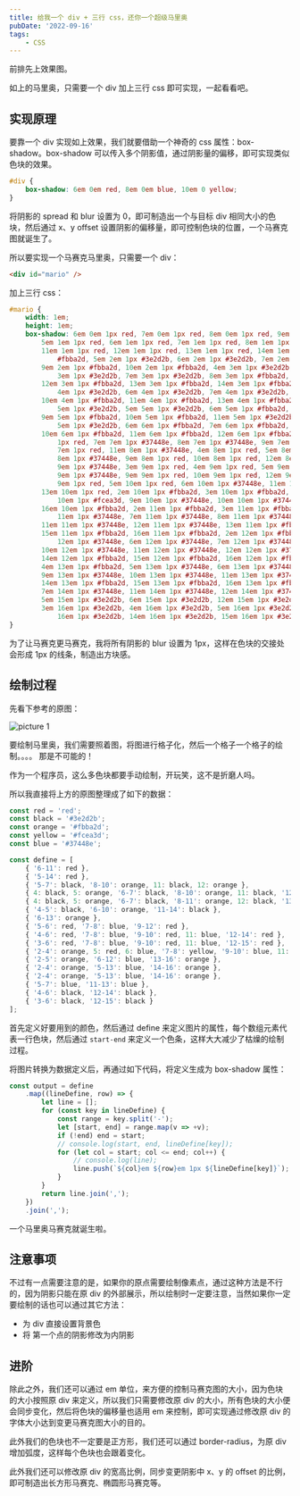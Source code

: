 ```yaml
---
title: 给我一个 div + 三行 css，还你一个超级马里奥
pubDate: '2022-09-16'
tags:
    - CSS
---
```


前排先上效果图。

如上的马里奥，只需要一个 div 加上三行 css 即可实现，一起看看吧。

## 实现原理

要靠一个 div 实现如上效果，我们就要借助一个神奇的 css 属性：box-shadow。box-shadow 可以传入多个阴影值，通过阴影量的偏移，即可实现类似色块的效果。

```css
#div {
    box-shadow: 6em 0em red, 8em 0em blue, 10em 0 yellow;
}
```

将阴影的 spread 和 blur 设置为 0，即可制造出一个与目标 div 相同大小的色块，然后通过 x、y offset 设置阴影的偏移量，即可控制色块的位置，一个马赛克图就诞生了。

所以要实现一个马赛克马里奥，只需要一个 div：

```html
<div id="mario" />
```

加上三行 css：

```css
#mario {
    width: 1em;
    height: 1em;
    box-shadow: 6em 0em 1px red, 7em 0em 1px red, 8em 0em 1px red, 9em 0em 1px red, 10em 0em 1px red, 11em 0em 1px red,
        5em 1em 1px red, 6em 1em 1px red, 7em 1em 1px red, 8em 1em 1px red, 9em 1em 1px red, 10em 1em 1px red,
        11em 1em 1px red, 12em 1em 1px red, 13em 1em 1px red, 14em 1em 1px red, 11em 2em 1px #3e2d2b, 12em 2em 1px
            #fbba2d, 5em 2em 1px #3e2d2b, 6em 2em 1px #3e2d2b, 7em 2em 1px #3e2d2b, 8em 2em 1px #fbba2d,
        9em 2em 1px #fbba2d, 10em 2em 1px #fbba2d, 4em 3em 1px #3e2d2b, 5em 3em 1px #fbba2d, 11em 3em 1px #3e2d2b, 6em
            3em 1px #3e2d2b, 7em 3em 1px #3e2d2b, 8em 3em 1px #fbba2d, 9em 3em 1px #fbba2d, 10em 3em 1px #fbba2d,
        12em 3em 1px #fbba2d, 13em 3em 1px #fbba2d, 14em 3em 1px #fbba2d, 4em 4em 1px #3e2d2b, 5em 4em 1px #fbba2d, 12em
            4em 1px #3e2d2b, 6em 4em 1px #3e2d2b, 7em 4em 1px #3e2d2b, 8em 4em 1px #fbba2d, 9em 4em 1px #fbba2d,
        10em 4em 1px #fbba2d, 11em 4em 1px #fbba2d, 13em 4em 1px #fbba2d, 14em 4em 1px #fbba2d, 15em 4em 1px #fbba2d, 4em
            5em 1px #3e2d2b, 5em 5em 1px #3e2d2b, 6em 5em 1px #fbba2d, 7em 5em 1px #fbba2d, 8em 5em 1px #fbba2d,
        9em 5em 1px #fbba2d, 10em 5em 1px #fbba2d, 11em 5em 1px #3e2d2b, 12em 5em 1px #3e2d2b, 13em 5em 1px #3e2d2b, 14em
            5em 1px #3e2d2b, 6em 6em 1px #fbba2d, 7em 6em 1px #fbba2d, 8em 6em 1px #fbba2d, 9em 6em 1px #fbba2d,
        10em 6em 1px #fbba2d, 11em 6em 1px #fbba2d, 12em 6em 1px #fbba2d, 13em 6em 1px #fbba2d, 5em 7em 1px red, 6em 7em
            1px red, 7em 7em 1px #37448e, 8em 7em 1px #37448e, 9em 7em 1px red, 10em 7em 1px red, 11em 7em 1px red, 12em
            7em 1px red, 11em 8em 1px #37448e, 4em 8em 1px red, 5em 8em 1px red, 6em 8em 1px red, 7em 8em 1px #37448e, 8em
            8em 1px #37448e, 9em 8em 1px red, 10em 8em 1px red, 12em 8em 1px red, 13em 8em 1px red, 14em 8em 1px red, 11em
            9em 1px #37448e, 3em 9em 1px red, 4em 9em 1px red, 5em 9em 1px red, 6em 9em 1px red, 7em 9em 1px #37448e, 8em
            9em 1px #37448e, 9em 9em 1px red, 10em 9em 1px red, 12em 9em 1px red, 13em 9em 1px red, 14em 9em 1px red, 15em
            9em 1px red, 5em 10em 1px red, 6em 10em 1px #37448e, 11em 10em 1px #fcea3d, 12em 10em 1px #37448e,
        13em 10em 1px red, 2em 10em 1px #fbba2d, 3em 10em 1px #fbba2d, 4em 10em 1px #fbba2d, 7em 10em 1px #fcea3d, 8em
            10em 1px #fcea3d, 9em 10em 1px #37448e, 10em 10em 1px #37448e, 14em 10em 1px #fbba2d, 15em 10em 1px #fbba2d,
        16em 10em 1px #fbba2d, 2em 11em 1px #fbba2d, 3em 11em 1px #fbba2d, 4em 11em 1px #fbba2d, 5em 11em 1px #fbba2d, 6em
            11em 1px #37448e, 7em 11em 1px #37448e, 8em 11em 1px #37448e, 9em 11em 1px #37448e, 10em 11em 1px #37448e,
        11em 11em 1px #37448e, 12em 11em 1px #37448e, 13em 11em 1px #fbba2d, 14em 11em 1px #fbba2d,
        15em 11em 1px #fbba2d, 16em 11em 1px #fbba2d, 2em 12em 1px #fbba2d, 3em 12em 1px #fbba2d, 4em 12em 1px #fbba2d, 5em
            12em 1px #37448e, 6em 12em 1px #37448e, 7em 12em 1px #37448e, 8em 12em 1px #37448e, 9em 12em 1px #37448e,
        10em 12em 1px #37448e, 11em 12em 1px #37448e, 12em 12em 1px #37448e, 13em 12em 1px #37448e,
        14em 12em 1px #fbba2d, 15em 12em 1px #fbba2d, 16em 12em 1px #fbba2d, 2em 13em 1px #fbba2d, 3em 13em 1px #fbba2d,
        4em 13em 1px #fbba2d, 5em 13em 1px #37448e, 6em 13em 1px #37448e, 7em 13em 1px #37448e, 8em 13em 1px #37448e,
        9em 13em 1px #37448e, 10em 13em 1px #37448e, 11em 13em 1px #37448e, 12em 13em 1px #37448e, 13em 13em 1px #37448e,
        14em 13em 1px #fbba2d, 15em 13em 1px #fbba2d, 16em 13em 1px #fbba2d, 5em 14em 1px #37448e, 6em 14em 1px #37448e,
        7em 14em 1px #37448e, 11em 14em 1px #37448e, 12em 14em 1px #37448e, 13em 14em 1px #37448e, 4em 15em 1px #3e2d2b,
        5em 15em 1px #3e2d2b, 6em 15em 1px #3e2d2b, 12em 15em 1px #3e2d2b, 13em 15em 1px #3e2d2b, 14em 15em 1px #3e2d2b,
        3em 16em 1px #3e2d2b, 4em 16em 1px #3e2d2b, 5em 16em 1px #3e2d2b, 6em 16em 1px #3e2d2b, 12em 16em 1px #3e2d2b, 13em
            16em 1px #3e2d2b, 14em 16em 1px #3e2d2b, 15em 16em 1px #3e2d2b;
}
```

为了让马赛克更马赛克，我将所有阴影的 blur 设置为 1px，这样在色块的交接处会形成 1px 的线条，制造出方块感。

## 绘制过程

先看下参考的原图：

![picture 1](https://stg.heyfe.org/images/blog-css-mosaic-mario-70.png)

要绘制马里奥，我们需要照着图，将图进行格子化，然后一个格子一个格子的绘制。。。。 那是不可能的！

作为一个程序员，这么多色块都要手动绘制，开玩笑，这不是折磨人吗。

所以我直接将上方的原图整理成了如下的数据：

```js
const red = 'red';
const black = '#3e2d2b';
const orange = '#fbba2d';
const yellow = '#fcea3d';
const blue = '#37448e';

const define = [
    { '6-11': red },
    { '5-14': red },
    { '5-7': black, '8-10': orange, 11: black, 12: orange },
    { 4: black, 5: orange, '6-7': black, '8-10': orange, 11: black, '12-14': orange },
    { 4: black, 5: orange, '6-7': black, '8-11': orange, 12: black, '13-15': orange },
    { '4-5': black, '6-10': orange, '11-14': black },
    { '6-13': orange },
    { '5-6': red, '7-8': blue, '9-12': red },
    { '4-6': red, '7-8': blue, '9-10': red, 11: blue, '12-14': red },
    { '3-6': red, '7-8': blue, '9-10': red, 11: blue, '12-15': red },
    { '2-4': orange, 5: red, 6: blue, '7-8': yellow, '9-10': blue, 11: yellow, 12: blue, 13: red, '14-16': orange },
    { '2-5': orange, '6-12': blue, '13-16': orange },
    { '2-4': orange, '5-13': blue, '14-16': orange },
    { '2-4': orange, '5-13': blue, '14-16': orange },
    { '5-7': blue, '11-13': blue },
    { '4-6': black, '12-14': black },
    { '3-6': black, '12-15': black }
];
```

首先定义好要用到的颜色，然后通过 define 来定义图片的属性，每个数组元素代表一行色块，然后通过 `start-end` 来定义一个色条，这样大大减少了枯燥的绘制过程。

将图片转换为数据定义后，再通过如下代码，将定义生成为 box-shadow 属性：

```js
const output = define
    .map((lineDefine, row) => {
        let line = [];
        for (const key in lineDefine) {
            const range = key.split('-');
            let [start, end] = range.map(v => +v);
            if (!end) end = start;
            // console.log(start, end, lineDefine[key]);
            for (let col = start; col <= end; col++) {
                // console.log(line);
                line.push(`${col}em ${row}em 1px ${lineDefine[key]}`);
            }
        }
        return line.join(',');
    })
    .join(',');
```

一个马里奥马赛克就诞生啦。

## 注意事项

不过有一点需要注意的是，如果你的原点需要绘制像素点，通过这种方法是不行的，因为阴影只能在原 div 的外部展示，所以绘制时一定要注意，当然如果你一定要绘制的话也可以通过其它方法：

-   为 div 直接设置背景色
-   将 第一个点的阴影修改为内阴影

## 进阶

除此之外，我们还可以通过 em 单位，来方便的控制马赛克图的大小，因为色块的大小按照原 div 来定义，所以我们只需要修改原 div 的大小，所有色块的大小便会同步变化，然后将色块的偏移量也适用 em 来控制，即可实现通过修改原 div 的字体大小达到变更马赛克图大小的目的。

此外我们的色块也不一定要是正方形，我们还可以通过 border-radius，为原 div 增加弧度，这样每个色块也会跟着变化。

此外我们还可以修改原 div 的宽高比例，同步变更阴影中 x、y 的 offset 的比例，即可制造出长方形马赛克、椭圆形马赛克等。